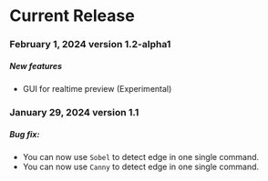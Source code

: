 # Current Release
### February 1, 2024 version 1.2-alpha1
##### New features
- GUI for realtime preview (Experimental)

### January 29, 2024 version 1.1
##### Bug fix:
- You can now use `Sobel` to detect edge in one single command.
- You can now use `Canny` to detect edge in one single command.